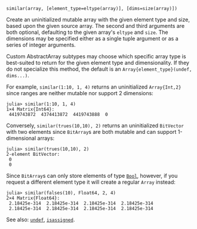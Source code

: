 ```
similar(array, [element_type=eltype(array)], [dims=size(array)])
```

Create an uninitialized mutable array with the given element type and size, based upon the given source array. The second and third arguments are both optional, defaulting to the given array's `eltype` and `size`. The dimensions may be specified either as a single tuple argument or as a series of integer arguments.

Custom AbstractArray subtypes may choose which specific array type is best-suited to return for the given element type and dimensionality. If they do not specialize this method, the default is an `Array{element_type}(undef, dims...)`.

For example, `similar(1:10, 1, 4)` returns an uninitialized `Array{Int,2}` since ranges are neither mutable nor support 2 dimensions:

```julia-repl
julia> similar(1:10, 1, 4)
1×4 Matrix{Int64}:
 4419743872  4374413872  4419743888  0
```

Conversely, `similar(trues(10,10), 2)` returns an uninitialized `BitVector` with two elements since `BitArray`s are both mutable and can support 1-dimensional arrays:

```julia-repl
julia> similar(trues(10,10), 2)
2-element BitVector:
 0
 0
```

Since `BitArray`s can only store elements of type [`Bool`](@ref), however, if you request a different element type it will create a regular `Array` instead:

```julia-repl
julia> similar(falses(10), Float64, 2, 4)
2×4 Matrix{Float64}:
 2.18425e-314  2.18425e-314  2.18425e-314  2.18425e-314
 2.18425e-314  2.18425e-314  2.18425e-314  2.18425e-314
```

See also: [`undef`](@ref), [`isassigned`](@ref).
